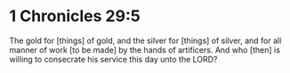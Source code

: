 # 1 Chronicles 29:5

The gold for [things] of gold, and the silver for [things] of silver, and for all manner of work [to be made] by the hands of artificers. And who [then] is willing to consecrate his service this day unto the LORD?